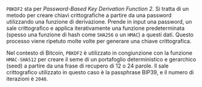 `PBKDF2` sta per *Password-Based Key Derivation Function 2*. Si tratta di un metodo per creare chiavi crittografiche a partire da una password utilizzando una funzione di derivazione. Prende in input una password, un sale crittografico e applica iterativamente una funzione predeterminata (spesso una funzione di hash come `SHA256` o un `HMAC`) a questi dati. Questo processo viene ripetuto molte volte per generare una chiave crittografica.

Nel contesto di Bitcoin, `PBKDF2` è utilizzato in congiunzione con la funzione `HMAC-SHA512` per creare il seme di un portafoglio deterministico e gerarchico (seed) a partire da una frase di recupero di 12 o 24 parole. Il sale crittografico utilizzato in questo caso è la passphrase BIP39, e il numero di iterazioni è `2048`.